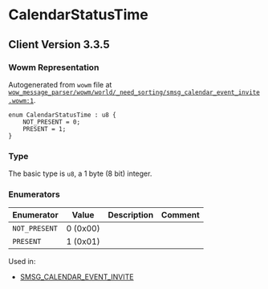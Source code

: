 # CalendarStatusTime

## Client Version 3.3.5

### Wowm Representation

Autogenerated from `wowm` file at [`wow_message_parser/wowm/world/_need_sorting/smsg_calendar_event_invite.wowm:1`](https://github.com/gtker/wow_messages/tree/main/wow_message_parser/wowm/world/_need_sorting/smsg_calendar_event_invite.wowm#L1).

```rust,ignore
enum CalendarStatusTime : u8 {
    NOT_PRESENT = 0;
    PRESENT = 1;
}
```
### Type
The basic type is `u8`, a 1 byte (8 bit) integer.
### Enumerators
| Enumerator | Value  | Description | Comment |
| --------- | -------- | ----------- | ------- |
| `NOT_PRESENT` | 0 (0x00) |  |  |
| `PRESENT` | 1 (0x01) |  |  |

Used in:
* [SMSG_CALENDAR_EVENT_INVITE](smsg_calendar_event_invite.md)

